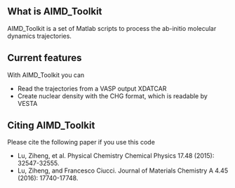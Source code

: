 ## What is AIMD_Toolkit

AIMD_Toolkit is a set of Matlab scripts to process the ab-initio molecular dynamics trajectories.

## Current features
With AIMD_Toolkit you can
- Read the trajectories from a VASP output XDATCAR
- Create nuclear density with the CHG format, which is readable by VESTA

## Citing AIMD_Toolkit
Please cite the following paper if you use this code
- Lu, Ziheng, et al. Physical Chemistry Chemical Physics 17.48 (2015): 32547-32555.
- Lu, Ziheng, and Francesco Ciucci. Journal of Materials Chemistry A 4.45 (2016): 17740-17748.
